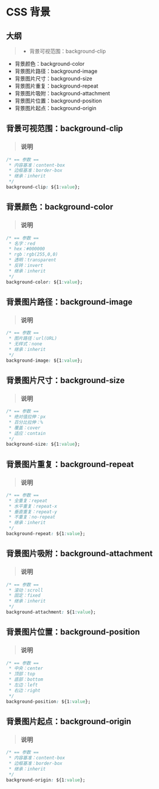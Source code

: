 # CSS 背景

## 大纲
> * 背景可视范围：background-clip
* 背景颜色：background-color
* 背景图片路径：background-image
* 背景图片尺寸：background-size
* 背景图片重复：background-repeat
* 背景图片吸附：background-attachment
* 背景图片位置：background-position
* 背景图片起点：background-origin

## 背景可视范围：background-clip
> ### 说明
```css
/* == 参数 ==
 * 内容基准：content-box
 * 边框基准：border-box
 * 继承：inherit
 */
background-clip: ${1:value};
```

## 背景颜色：background-color
> ### 说明
```css
/* == 参数 ==
 * 名字：red
 * hex：#000000
 * rgb：rgb(255,0,0)
 * 透明：transparent
 * 反转：invert
 * 继承：inherit
 */
background-color: ${1:value};
```

## 背景图片路径：background-image
> ### 说明
```css
/* == 参数 ==
 * 图片路径：url(URL)
 * 无样式：none
 * 继承：inherit
 */
background-image: ${1:value};
```

## 背景图片尺寸：background-size
> ### 说明
```css
/* == 参数 ==
 * 绝对值拉伸：px
 * 百分比拉伸：%
 * 覆盖：cover
 * 适应：contain
 */
background-size: ${1:value};
```

## 背景图片重复：background-repeat
> ### 说明
```css
/* == 参数 ==
 * 全重复：repeat
 * 水平重复：repeat-x
 * 垂直重复：repeat-y
 * 不重复：no-repeat
 * 继承：inherit
 */
background-repeat: ${1:value};
```

## 背景图片吸附：background-attachment
> ### 说明
```css
/* == 参数 ==
 * 滚动：scroll
 * 固定：fixed
 * 继承：inherit
 */
background-attachment: ${1:value};
```

## 背景图片位置：background-position
> ### 说明
```css
/* == 参数 ==
 * 中央：center
 * 顶部：top
 * 底部：bottom
 * 左边：left
 * 右边：right
 */
background-position: ${1:value};
```

## 背景图片起点：background-origin
> ### 说明
```css
/* == 参数 ==
 * 内容基准：content-box
 * 边框基准：border-box
 * 继承：inherit
 */
background-origin: ${1:value};
```
